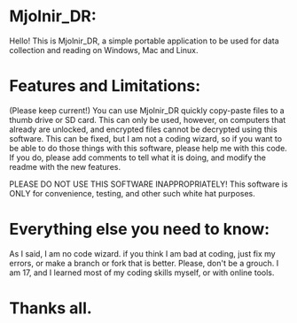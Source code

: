 # Mjolnir_DR:
Hello! This is Mjolnir_DR, a simple portable application to be used for data collection and reading on Windows, Mac and Linux.

# Features and Limitations:
(Please keep current!)
You can use Mjolnir_DR quickly copy-paste files to a thumb drive or SD card. This can only be used, however, on computers that already are unlocked, and encrypted files cannot be decrypted using this software. This can be fixed, but I am not a coding wizard, so if you want to be able to do those things with this software, please help me with this code. If you do, please add comments to tell what it is doing, and modify the readme with the new features.

PLEASE DO NOT USE THIS SOFTWARE INAPPROPRIATELY! This software is ONLY for convenience, testing, and other such white hat purposes.

# Everything else you need to know:
As I said, I am no code wizard. if you think I am bad at coding, just fix my errors, or make a branch or fork that is better. Please, don't be a grouch.
I am 17, and I learned most of my coding skills myself, or with online tools.


# Thanks all.
